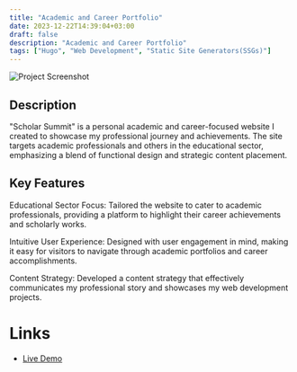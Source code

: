 ```yaml
---
title: "Academic and Career Portfolio"
date: 2023-12-22T14:39:04+03:00
draft: false
description: "Academic and Career Portfolio"
tags: ["Hugo", "Web Development", "Static Site Generators(SSGs)"]
---
```

![Project Screenshot](images/screenshot.jpg)
## Description
"Scholar Summit" is a personal academic and career-focused website I created to showcase my professional journey and achievements. The site targets academic professionals and others in the educational sector, emphasizing a blend of functional design and strategic content placement.

## Key Features

Educational Sector Focus: Tailored the website to cater to academic professionals, providing a platform to highlight their career achievements and scholarly works.

Intuitive User Experience: Designed with user engagement in mind, making it easy for visitors to navigate through academic portfolios and career accomplishments.

Content Strategy: Developed a content strategy that effectively communicates my professional story and showcases my web development projects.

# Links

- [Live Demo](https://www.scholarsummit.org/)
